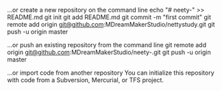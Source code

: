 …or create a new repository on the command line
echo "# neety-" >> README.md
git init
git add README.md
git commit -m "first commit"
git remote add origin git@github.com:MDreamMakerStudio/nettystudy.git
git push -u origin master



…or push an existing repository from the command line
git remote add origin git@github.com:MDreamMakerStudio/neety-.git
git push -u origin master


…or import code from another repository
You can initialize this repository with code from a Subversion, Mercurial, or TFS project.

